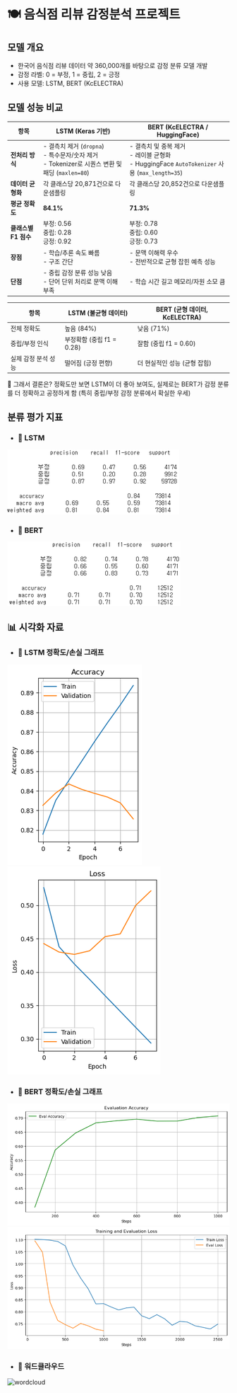 # 🍽️ 음식점 리뷰 감정분석 프로젝트

## 모델 개요
- 한국어 음식점 리뷰 데이터 약 360,000개를 바탕으로 감정 분류 모델 개발
- 감정 라벨: 0 = 부정, 1 = 중립, 2 = 긍정
- 사용 모델: LSTM, BERT (KcELECTRA)



## 모델 성능 비교

| 항목             | LSTM (Keras 기반)                                                               | BERT (KcELECTRA / HuggingFace)                                                   |
| -------------- | ----------------------------------------------------------------------------- | -------------------------------------------------------------------------------- |
| **전처리 방식**     | - 결측치 제거 (`dropna`)<br>- 특수문자/숫자 제거<br>- Tokenizer로 시퀀스 변환 및 패딩 (`maxlen=80`) | - 결측치 및 중복 제거<br>- 레이블 균형화<br>- HuggingFace `AutoTokenizer` 사용 (`max_length=35`) |
| **데이터 균형화**    | 각 클래스당 20,871건으로 다운샘플링                                                        | 각 클래스당 20,852건으로 다운샘플링                                                           |
| **평균 정확도**     | **84.1%**                                                                     | **71.3%**                                                                        |
| **클래스별 F1 점수** | 부정: 0.56<br>중립: 0.28<br>긍정: 0.92                                              | 부정: 0.78<br>중립: 0.60<br>긍정: 0.73                                                 |
| **장점**         | - 학습/추론 속도 빠름<br>- 구조 간단                                                      | - 문맥 이해력 우수<br>- 전반적으로 균형 잡힌 예측 성능                                               |
| **단점**         | - 중립 감정 분류 성능 낮음<br>- 단어 단위 처리로 문맥 이해 부족                                      | - 학습 시간 길고 메모리/자원 소모 큼                                                           |


| 항목          | LSTM (불균형 데이터)      | BERT (균형 데이터, KcELECTRA) |
| ----------- | ------------------- | ------------------------ |
| 전체 정확도      | 높음 (84%)            | 낮음 (71%)                 |
| 중립/부정 인식    | 부정확함 (중립 f1 = 0.28) | 잘함 (중립 f1 = 0.60)        |
| 실제 감정 분석 성능 | 떨어짐 (긍정 편향)         | 더 현실적인 성능 (균형 잡힘)        |

📌 그래서 결론은?
정확도만 보면 LSTM이 더 좋아 보여도,
실제로는 BERT가 감정 분류를 더 정확하고 공정하게 함
(특히 중립/부정 감정 분류에서 확실한 우세)

## 분류 평가 지표
- ### 🔹 LSTM
![](plots/lstmreport.png)

- ### 🔹 BERT
![](plots/bertreport.png)

## 📊 시각화 자료
- ### 🔹 LSTM 정확도/손실 그래프
![LSTM Accuracy](plots/lstm1.png) ![LSTM Accuracy](plots/lstm2.png)
- ### 🔹 BERT 정확도/손실 그래프
![BERT Accuracy](plots/bert1.png) ![BERT Accuracy](plots/bert2.png)
- ### 🔹 워드클라우드
![wordcloud](plots/wordcloud.png)
